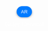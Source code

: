 
<html lang="en">
<head>
  <meta charset="UTF-8">
  <meta name="viewport" content="width=device-width, initial-scale=1.0">
  <title>Modele AR Optimizate - Guler Cervical</title>
  <style>
    body {
      margin: 0;
      padding: 0;
      font-family: Arial, sans-serif;
      background-image: url('fundal2.jpg');
      background-size: cover;
      background-position: center;
      display: flex;
      justify-content: center;
      align-items: center;
      height: 100vh;
    }

    .model-container {
      display: flex;
      flex-wrap: wrap;
      justify-content: center;
      max-width: 800px;
    }

    .model-section {
      margin: 10px;
      text-align: center;
    }

    model-viewer {
      width: 250px;
      height: 250px;
      margin: 0 auto;
      --model-viewer-auto-rotate-delay: 3s;
      --model-viewer-camera-controls-touch-action: pan-y;
      border-radius: 20px;
      box-shadow: 0 4px 8px rgba(0,0,0,0.2);
    }

    .ar-button {
      display: inline-flex;
      align-items: center;
      justify-content: center;
      padding: 8px 12px; /* Redus pentru un buton mai mic */
      font-size: 0.8rem; /* Redus pentru a se potrivi cu dimensiunea butonului */
      cursor: pointer;
      background-color: #007BFF;
      border: none;
      border-radius: 20px;
      color: white;
      box-shadow: 0 2px 4px rgba(0, 0, 0, 0.2);
      transition: background-color 0.3s, box-shadow 0.3s;
    }

    .ar-button:hover {
      background-color: #0056b3;
      box-shadow: 0 4px 8px rgba(0, 0, 0, 0.3);
    }

    p {
      margin-top: 10px;
      color: #FFFFFF;
      font-size: 1.2em;
    }
  </style>
  <script type="module" src="https://unpkg.com/@google/model-viewer"></script>
</head>
<body>

<div class="model-container">
  <!-- Guler Cervical -->
  <div class="model-section">
    <model-viewer
      src="guler2.glb"
      ios-src="guler2.usdz"
      ar
      ar-modes="webxr scene-viewer quick-look"
      camera-controls
      auto-rotate
      environment-image="neutral"
      shadow-intensity="1"
      loading="lazy"
      alt="Guler Cervical"
      min-camera-orbit="auto 0deg 0deg"
      max-camera-orbit="auto 80deg auto">
      <button slot="ar-button" class="ar-button">AR</button>
    </model-viewer>
    <p>Guler Cervical</p>
  </div>
</div>

</body>
</html>
